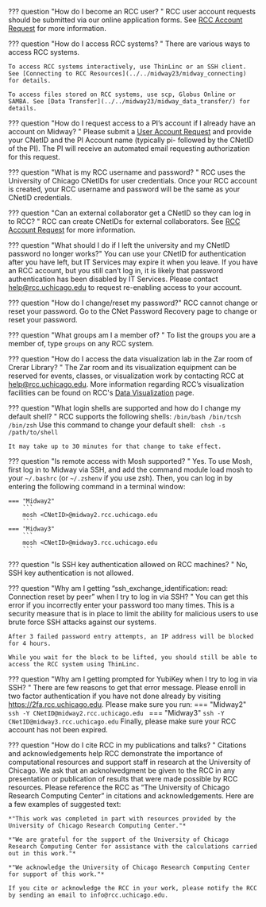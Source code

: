 ??? question "How do I become an RCC user? "
    RCC user account requests should be submitted via our online application forms. See [RCC Account Request](https://rcc.uchicago.edu/accounts-allocations/request-account) for more information.

??? question "How do I access RCC systems? "
    There are various ways to access RCC systems.

    To access RCC systems interactively, use ThinLinc or an SSH client. See [Connecting to RCC Resources](../../midway23/midway_connecting) for details.

    To access files stored on RCC systems, use scp, Globus Online or SAMBA. See [Data Transfer](../../midway23/midway_data_transfer/) for details.

??? question "How do I request access to a PI’s account if I already have an account on Midway? "
    Please submit a [User Account Request](https://rcc.uchicago.edu/accounts-allocations/general-user-account-request) and provide your CNetID and the PI Account name (typically pi- followed by the CNetID of the PI). The PI will receive an automated email requesting authorization for this request.

??? question "What is my RCC username and password? "
    RCC uses the University of Chicago CNetIDs for user credentials. Once your RCC account is created, your RCC username and password will be the same as your CNetID credentials.

??? question "Can an external collaborator get a CNetID so they can log in to RCC? "
    RCC can create CNetIDs for external collaborators. See [RCC Account Request](https://rcc.uchicago.edu/accounts-allocations/request-account) for more information.

??? question "What should I do if I left the university and my CNetID password no longer works?"
    You can use your CNetID for authentication after you have left, but IT Services may expire it when you leave. If you have an RCC account, but you still can’t log in, it is likely that password authentication has been disabled by IT Services. Please contact help@rcc.uchicago.edu to request re-enabling access to your account.

??? question "How do I change/reset my password?"
    RCC cannot change or reset your password. Go to the CNet Password Recovery page to change or reset your password.

??? question "What groups am I a member of? "
    To list the groups you are a member of, type ```groups``` on any RCC system.

??? question "How do I access the data visualization lab in the Zar room of Crerar Library? "
    The Zar room and its visualization equipment can be reserved for events, classes, or visualization work by contacting RCC at help@rcc.uchicago.edu. More information regarding RCC’s visualization facilities can be found on RCC's [Data Visualization](https://rcc.uchicago.edu/resources/visualization) page.

??? question "What login shells are supported and how do I change my default shell? "
    RCC supports the following shells:
    ```
    /bin/bash
    /bin/tcsh
    /bin/zsh
    ```
    Use this command to change your default shell:
    ``` 
    chsh -s /path/to/shell 
    ```

    It may take up to 30 minutes for that change to take effect.

??? question "Is remote access with Mosh supported? "
    Yes. To use Mosh, first log in to Midway via SSH, and add the command module load mosh to your ```~/.bashrc``` (or ```~/.zshenv``` if you use zsh). Then, you can log in by entering the following command in a terminal window:

    === "Midway2"
        ``` 
        mosh <CNetID>@midway2.rcc.uchicago.edu 
        ```
    === "Midway3"
        ```
        mosh <CNetID>@midway3.rcc.uchicago.edu
        ```
??? question "Is SSH key authentication allowed on RCC machines? "
    No, SSH key authentication is not allowed.

??? question "Why am I getting “ssh_exchange_identification: read: Connection reset by peer” when I try to log in via SSH? "
    You can get this error if you incorrectly enter your password too many times. This is a security measure that is in place to limit the ability for malicious users to use brute force SSH attacks against our systems.

    After 3 failed password entry attempts, an IP address will be blocked for 4 hours.

    While you wait for the block to be lifted, you should still be able to access the RCC system using ThinLinc.

??? question "Why am I getting prompted for YubiKey when I try to log in via SSH? "
    There are few reasons to get that error message. Please enroll in two factor authentication if you have not done already by visiting https://2fa.rcc.uchicago.edu. Please make sure you run:
    === "Midway2"
        ``` 
        ssh -Y CNetID@midway2.rcc.uchicago.edu 
        ```
    === "Midway3"
        ```
        ssh -Y CNetID@midway3.rcc.uchicago.edu
        ```
    Finally, please make sure your RCC account has not been expired.

??? question "How do I cite RCC in my publications and talks? "
    Citations and acknowledgements help RCC demonstrate the importance of computational resources and support staff in research at the University of Chicago. We ask that an acknolwedgment be given to the RCC in any presentation or publication of results that were made possible by RCC resources. Please reference the RCC as “The University of Chicago Research Computing Center” in citations and acknowledgements. Here are a few examples of suggested text:

    *"This work was completed in part with resources provided by the University of Chicago Research Computing Center."*

    *"We are grateful for the support of the University of Chicago Research Computing Center for assistance with the calculations carried out in this work."*

    *"We acknowledge the University of Chicago Research Computing Center for support of this work."*

    If you cite or acknowledge the RCC in your work, please notify the RCC by sending an email to info@rcc.uchicago.edu.
